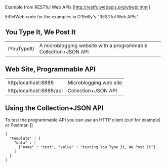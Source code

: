 Example from RESTful Web APIs [http://restfulwebapis.org/ytiwpi.html]


EiffelWeb code for the examples in O'Reilly's "RESTful Web APIs".

You Type It, We Post It
-----------------------
<table>
    <tr>
        <td>/YouTypeIt/</td>
        <td>A microblogging website with a programmable
            Collection+JSON API.</td>
    </tr>
 </table>



Web Site, Programmable API
---

<table>
    <tr>
        <td>http/localhost:8888</td>
        <td>Microblogging web site</td>
    </tr>
    <tr>
        <td>http/localhost:8888/api</td>
        <td>Collection+JSON API</td>
    </tr>
</table>



Using the Collection+JSON API
-----------------------------
To test the programmable API you can use an HTTP client (curl for example) or Postman []
 
``` 
{
  "template" : {
    "data" : [
      {"name" : "text", "value" : "testing You Type It, We Post It"}
    ]
  }
}
```
